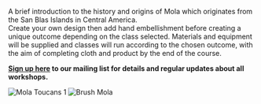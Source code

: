 A brief introduction to the history and origins of Mola which originates from the San Blas Islands in Central America.  
Create your own design then add hand embellishment before creating a unique outcome depending on the class selected.
Materials and equipment will be supplied and classes will run according to the chosen outcome, with the aim of completing cloth and product by the end of the course.

**[Sign up here](/contact)  to our mailing list for details and regular updates about all workshops.**

![Mola Toucans 1](http://textilesatthestablehouse.co.uk/assets/MolaToucans1.jpg)
![Brush Mola](http://textilesatthestablehouse.co.uk/assets/BrushMola.jpg)
